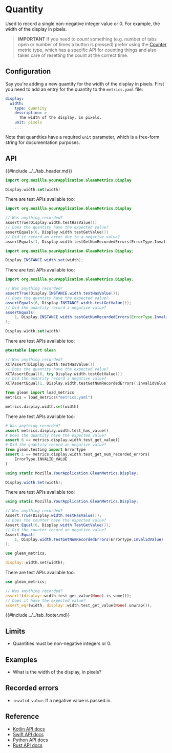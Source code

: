 # Quantity

Used to record a single non-negative integer value or 0.
For example, the width of the display in pixels.

> **IMPORTANT** If you need to _count_ something (e.g. number of tabs open or number of times a button is pressed) prefer using the [Counter](./counter.md) metric type, which has a specific API for counting things and also takes care of resetting the count at the correct time.

## Configuration

Say you're adding a new quantity for the width of the display in pixels. First you need to add an entry for the quantity to the `metrics.yaml` file:

```YAML
display:
  width:
    type: quantity
    description: >
      The width of the display, in pixels.
    unit: pixels
    ...
```

Note that quantities have a required `unit` parameter, which is a free-form string for documentation purposes.

## API

{{#include ../../tab_header.md}}

<div data-lang="Kotlin" class="tab">

```Kotlin
import org.mozilla.yourApplication.GleanMetrics.Display

Display.width.set(width)
```

There are test APIs available too:

```Kotlin
import org.mozilla.yourApplication.GleanMetrics.Display

// Was anything recorded?
assertTrue(Display.width.testHasValue())
// Does the quantity have the expected value?
assertEquals(6, Display.width.testGetValue())
// Did it record an error due to a negative value?
assertEquals(1, Display.width.testGetNumRecordedErrors(ErrorType.InvalidValue))
```

</div>

<div data-lang="Java" class="tab">

```Java
import org.mozilla.yourApplication.GleanMetrics.Display;

Display.INSTANCE.width.set(width);
```

There are test APIs available too:

```Java
import org.mozilla.yourApplication.GleanMetrics.Display;

// Was anything recorded?
assertTrue(Display.INSTANCE.width.testHasValue());
// Does the quantity have the expected value?
assertEquals(6, Display.INSTANCE.width.testGetValue());
// Did the quantity record a negative value?
assertEquals(
    1, Display.INSTANCE.width.testGetNumRecordedErrors(ErrorType.InvalidValue)
);
```

</div>

<div data-lang="Swift" class="tab">

```Swift
Display.width.set(width)
```

There are test APIs available too:

```Swift
@testable import Glean

// Was anything recorded?
XCTAssert(Display.width.testHasValue())
// Does the quantity have the expected value?
XCTAssertEqual(6, try Display.width.testGetValue())
// Did the quantity record a negative value?
XCTAssertEqual(1, Display.width.testGetNumRecordedErrors(.invalidValue))
```

</div>

<div data-lang="Python" class="tab">

```Python
from glean import load_metrics
metrics = load_metrics("metrics.yaml")

metrics.display.width.set(width)
```

There are test APIs available too:

```Python
# Was anything recorded?
assert metrics.display.width.test_has_value()
# Does the quantity have the expected value?
assert 6 == metrics.display.width.test_get_value()
# Did the quantity record an negative value?
from glean.testing import ErrorType
assert 1 == metrics.display.width.test_get_num_recorded_errors(
    ErrorType.INVALID_VALUE
)
```

</div>

<div data-lang="C#" class="tab">

```C#
using static Mozilla.YourApplication.GleanMetrics.Display;

Display.width.Set(width);
```

There are test APIs available too:

```C#
using static Mozilla.YourApplication.GleanMetrics.Display;

// Was anything recorded?
Assert.True(Display.width.TestHasValue());
// Does the counter have the expected value?
Assert.Equal(6, Display.width.TestGetValue());
// Did the counter record an negative value?
Assert.Equal(
    1, Display.width.TestGetNumRecordedErrors(ErrorType.InvalidValue)
);
```

</div>

<div data-lang="Rust" class="tab">

```rust
use glean_metrics;

display::width.set(width);
```

There are test APIs available too:

```rust
use glean_metrics;

// Was anything recorded?
assert!(display::width.test_get_value(None).is_some());
// Does it have the expected value?
assert_eq!(width, display::width.test_get_value(None).unwrap());
```

</div>

{{#include ../../tab_footer.md}}

## Limits

* Quantities must be non-negative integers or 0.

## Examples

* What is the width of the display, in pixels?

## Recorded errors

* `invalid_value`: If a negative value is passed in.

## Reference

* [Kotlin API docs](../../../javadoc/glean/mozilla.telemetry.glean.private/-quantity-metric-type/index.html)
* [Swift API docs](../../../swift/Classes/QuantityMetricType.html)
* [Python API docs](../../../python/glean/metrics/quantity.html)
* [Rust API docs](../../../docs/glean/private/quantity/struct.QuantityMetric.html)
